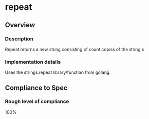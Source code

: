 # repeat

## Overview

### Description
Repeat returns a new string consisting of count copies of the string s

### Implementation details
Uses the strings.repeat library/function from golang.

## Compliance to Spec

### Rough level of compliance  

100%